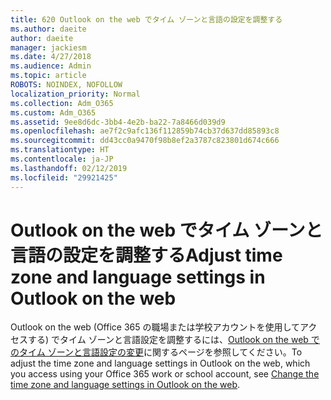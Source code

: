 ```yaml
---
title: 620 Outlook on the web でタイム ゾーンと言語の設定を調整する
ms.author: daeite
author: daeite
manager: jackiesm
ms.date: 4/27/2018
ms.audience: Admin
ms.topic: article
ROBOTS: NOINDEX, NOFOLLOW
localization_priority: Normal
ms.collection: Adm_O365
ms.custom: Adm_O365
ms.assetid: 9ee8d6dc-3bb4-4e2b-ba22-7a8466d039d9
ms.openlocfilehash: ae7f2c9afc136f112859b74cb37d637dd85893c8
ms.sourcegitcommit: dd43cc0a9470f98b8ef2a3787c823801d674c666
ms.translationtype: HT
ms.contentlocale: ja-JP
ms.lasthandoff: 02/12/2019
ms.locfileid: "29921425"
---
```

# <a name="adjust-time-zone-and-language-settings-in-outlook-on-the-web"></a><span data-ttu-id="f3543-102">Outlook on the web でタイム ゾーンと言語の設定を調整する</span><span class="sxs-lookup"><span data-stu-id="f3543-102">Adjust time zone and language settings in Outlook on the web</span></span>

<span data-ttu-id="f3543-103">Outlook on the web (Office 365 の職場または学校アカウントを使用してアクセスする) でタイム ゾーンと言語設定を調整するには、[Outlook on the web でのタイム ゾーンと言語設定の変更](65239869-12e7-4a9d-bca1-76b0ad7ce273.md)に関するページを参照してください。</span><span class="sxs-lookup"><span data-stu-id="f3543-103">To adjust the time zone and language settings in Outlook on the web, which you access using your Office 365 work or school account, see [Change the time zone and language settings in Outlook on the web](65239869-12e7-4a9d-bca1-76b0ad7ce273.md).</span></span>
  

